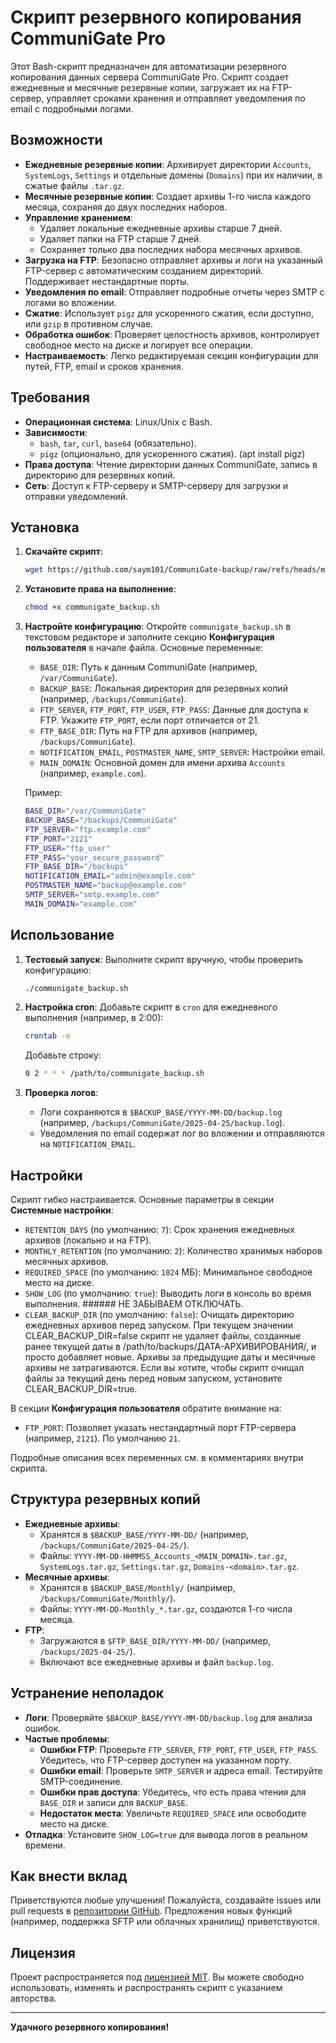 # Скрипт резервного копирования CommuniGate Pro

Этот Bash-скрипт предназначен для автоматизации резервного копирования данных сервера CommuniGate Pro. Скрипт создает ежедневные и месячные резервные копии, загружает их на FTP-сервер, управляет сроками хранения и отправляет уведомления по email с подробными логами.

## Возможности

- **Ежедневные резервные копии**: Архивирует директории `Accounts`, `SystemLogs`, `Settings` и отдельные домены (`Domains`) при их наличии, в сжатые файлы `.tar.gz`.
- **Месячные резервные копии**: Создает архивы 1-го числа каждого месяца, сохраняя до двух последних наборов.
- **Управление хранением**:
  - Удаляет локальные ежедневные архивы старше 7 дней.
  - Удаляет папки на FTP старше 7 дней.
  - Сохраняет только два последних набора месячных архивов.
- **Загрузка на FTP**: Безопасно отправляет архивы и логи на указанный FTP-сервер с автоматическим созданием директорий. Поддерживает нестандартные порты.
- **Уведомления по email**: Отправляет подробные отчеты через SMTP с логами во вложении.
- **Сжатие**: Использует `pigz` для ускоренного сжатия, если доступно, или `gzip` в противном случае.
- **Обработка ошибок**: Проверяет целостность архивов, контролирует свободное место на диске и логирует все операции.
- **Настраиваемость**: Легко редактируемая секция конфигурации для путей, FTP, email и сроков хранения.

## Требования

- **Операционная система**: Linux/Unix с Bash.
- **Зависимости**:
  - `bash`, `tar`, `curl`, `base64` (обязательно).
  - `pigz` (опционально, для ускоренного сжатия). (apt install pigz)
- **Права доступа**: Чтение директории данных CommuniGate, запись в директорию для резервных копий.
- **Сеть**: Доступ к FTP-серверу и SMTP-серверу для загрузки и отправки уведомлений.

## Установка

1. **Скачайте скрипт**:
   ```bash
   wget https://github.com/saym101/CommuniGate-backup/raw/refs/heads/main/communigate_backup.sh
   ```

2. **Установите права на выполнение**:
   ```bash
   chmod +x communigate_backup.sh
   ```

3. **Настройте конфигурацию**:
   Откройте `communigate_backup.sh` в текстовом редакторе и заполните секцию **Конфигурация пользователя** в начале файла. Основные переменные:
   - `BASE_DIR`: Путь к данным CommuniGate (например, `/var/CommuniGate`).
   - `BACKUP_BASE`: Локальная директория для резервных копий (например, `/backups/CommuniGate`).
   - `FTP_SERVER`, `FTP_PORT`, `FTP_USER`, `FTP_PASS`: Данные для доступа к FTP. Укажите `FTP_PORT`, если порт отличается от 21.
   - `FTP_BASE_DIR`: Путь на FTP для архивов (например, `/backups/CommuniGate`).
   - `NOTIFICATION_EMAIL`, `POSTMASTER_NAME`, `SMTP_SERVER`: Настройки email.
   - `MAIN_DOMAIN`: Основной домен для имени архива `Accounts` (например, `example.com`).

   Пример:
   ```bash
   BASE_DIR="/var/CommuniGate"
   BACKUP_BASE="/backups/CommuniGate"
   FTP_SERVER="ftp.example.com"
   FTP_PORT="2121"
   FTP_USER="ftp_user"
   FTP_PASS="your_secure_password"
   FTP_BASE_DIR="/backups"
   NOTIFICATION_EMAIL="admin@example.com"
   POSTMASTER_NAME="backup@example.com"
   SMTP_SERVER="smtp.example.com"
   MAIN_DOMAIN="example.com"
   ```

## Использование

1. **Тестовый запуск**:
   Выполните скрипт вручную, чтобы проверить конфигурацию:
   ```bash
   ./communigate_backup.sh
   ```

2. **Настройка cron**:
   Добавьте скрипт в `cron` для ежедневного выполнения (например, в 2:00):
   ```bash
   crontab -e
   ```
   Добавьте строку:
   ```bash
   0 2 * * * /path/to/communigate_backup.sh
   ```

3. **Проверка логов**:
   - Логи сохраняются в `$BACKUP_BASE/YYYY-MM-DD/backup.log` (например, `/backups/CommuniGate/2025-04-25/backup.log`).
   - Уведомления по email содержат лог во вложении и отправляются на `NOTIFICATION_EMAIL`.

## Настройки

Скрипт гибко настраивается. Основные параметры в секции **Системные настройки**:
- `RETENTION_DAYS` (по умолчанию: `7`): Срок хранения ежедневных архивов (локально и на FTP).
- `MONTHLY_RETENTION` (по умолчанию: `2`): Количество хранимых наборов месячных архивов.
- `REQUIRED_SPACE` (по умолчанию: `1024` МБ): Минимальное свободное место на диске.
- `SHOW_LOG` (по умолчанию: `true`): Выводить логи в консоль во время выполнения. ###### НЕ ЗАБЫВАЕМ ОТКЛЮЧАТЬ.
- `CLEAR_BACKUP_DIR` (по умолчанию: `false`): Очищать директорию ежедневных архивов перед запуском.
 При текущем значении CLEAR_BACKUP_DIR=false скрипт не удаляет файлы, созданные ранее текущей даты в /path/to/backups/ДАТА-АРХИВИРОВАНИЯ/, и просто добавляет новые. Архивы за предыдущие даты и месячные архивы не затрагиваются. Если вы хотите, чтобы скрипт очищал файлы за текущий день перед новым запуском, установите CLEAR_BACKUP_DIR=true.

В секции **Конфигурация пользователя** обратите внимание на:
- `FTP_PORT`: Позволяет указать нестандартный порт FTP-сервера (например, `2121`). По умолчанию `21`.

Подробные описания всех переменных см. в комментариях внутри скрипта.

## Структура резервных копий

- **Ежедневные архивы**:
  - Хранятся в `$BACKUP_BASE/YYYY-MM-DD/` (например, `/backups/CommuniGate/2025-04-25/`).
  - Файлы: `YYYY-MM-DD-HHMMSS_Accounts_<MAIN_DOMAIN>.tar.gz`, `SystemLogs.tar.gz`, `Settings.tar.gz`, `Domains-<domain>.tar.gz`.
- **Месячные архивы**:
  - Хранятся в `$BACKUP_BASE/Monthly/` (например, `/backups/CommuniGate/Monthly/`).
  - Файлы: `YYYY-MM-DD-Monthly_*.tar.gz`, создаются 1-го числа месяца.
- **FTP**:
  - Загружаются в `$FTP_BASE_DIR/YYYY-MM-DD/` (например, `/backups/2025-04-25/`).
  - Включают все ежедневные архивы и файл `backup.log`.

## Устранение неполадок

- **Логи**: Проверяйте `$BACKUP_BASE/YYYY-MM-DD/backup.log` для анализа ошибок.
- **Частые проблемы**:
  - **Ошибки FTP**: Проверьте `FTP_SERVER`, `FTP_PORT`, `FTP_USER`, `FTP_PASS`. Убедитесь, что FTP-сервер доступен на указанном порту.
  - **Ошибки email**: Проверьте `SMTP_SERVER` и адреса email. Тестируйте SMTP-соединение.
  - **Ошибки прав доступа**: Убедитесь, что есть права чтения для `BASE_DIR` и записи для `BACKUP_BASE`.
  - **Недостаток места**: Увеличьте `REQUIRED_SPACE` или освободите место на диске.
- **Отладка**: Установите `SHOW_LOG=true` для вывода логов в реальном времени.

## Как внести вклад

Приветствуются любые улучшения! Пожалуйста, создавайте issues или pull requests в [репозитории GitHub](https://github.com/saym101/CommuniGate-backup/blob/main/communigate_backup.sh). Предложения новых функций (например, поддержка SFTP или облачных хранилищ) приветствуются.

## Лицензия

Проект распространяется под [лицензией MIT](LICENSE). Вы можете свободно использовать, изменять и распространять скрипт с указанием авторства.

---

**Удачного резервного копирования!**
